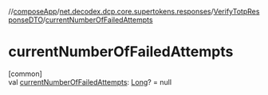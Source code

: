 //[composeApp](../../../index.md)/[net.decodex.dcp.core.supertokens.responses](../index.md)/[VerifyTotpResponseDTO](index.md)/[currentNumberOfFailedAttempts](current-number-of-failed-attempts.md)

# currentNumberOfFailedAttempts

[common]\
val [currentNumberOfFailedAttempts](current-number-of-failed-attempts.md): [Long](https://kotlinlang.org/api/latest/jvm/stdlib/kotlin/-long/index.html)? = null
